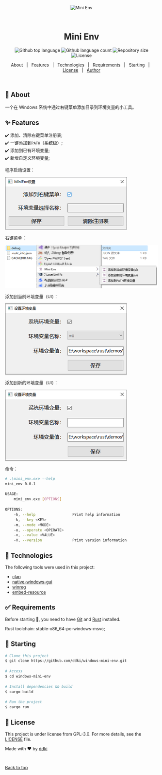 <div align="center" id="top"> 
  <img src="./.github/app.gif" alt="Mini Env" />

  &#xa0;

  <!-- <a href="https://winapidemo.netlify.app">Demo</a> -->
</div>

<h1 align="center">Mini Env</h1>

<p align="center">
  <img alt="Github top language" src="https://img.shields.io/github/languages/top/ddki/windows-mini-env">

  <img alt="Github language count" src="https://img.shields.io/github/languages/count/ddki/windows-mini-env">

  <img alt="Repository size" src="https://img.shields.io/github/repo-size/ddki/windows-mini-env">

  <img alt="License" src="https://img.shields.io/github/license/ddki/windows-mini-env">

  <!-- <img alt="Github issues" src="https://img.shields.io/github/issues/ddki/windows-mini-env" /> -->

  <!-- <img alt="Github forks" src="https://img.shields.io/github/forks/ddki/windows-mini-env" /> -->

  <!-- <img alt="Github stars" src="https://img.shields.io/github/stars/ddki/windows-mini-env" /> -->
</p>

<!-- Status -->

<!-- <h4 align="center"> 
	🚧  Mini Env 🚀 Under construction...  🚧
</h4> 

<hr> -->

<p align="center">
  <a href="#dart-about">About</a> &#xa0; | &#xa0; 
  <a href="#sparkles-features">Features</a> &#xa0; | &#xa0;
  <a href="#rocket-technologies">Technologies</a> &#xa0; | &#xa0;
  <a href="#white_check_mark-requirements">Requirements</a> &#xa0; | &#xa0;
  <a href="#checkered_flag-starting">Starting</a> &#xa0; | &#xa0;
  <a href="#memo-license">License</a> &#xa0; | &#xa0;
  <a href="https://github.com/ddki" target="_blank">Author</a>
</p>

<br>

## :dart: About ##

一个在 Windows 系统中通过右键菜单添加目录到环境变量的小工具。

## :sparkles: Features ##

:heavy_check_mark: 添加、清除右键菜单注册表;\
:heavy_check_mark: 一键添加到``PATH``（系统级）;\
:heavy_check_mark: 添加到已有环境变量;\
:heavy_check_mark: 新增自定义环境变量;

程序启动设置：

![添加、清除右键菜单注册表](./images/add_reg.png)

右键菜单：

![右键菜单](./images/right_menu.png)

添加到当前环境变量（UI）：

![添加到当前环境变量（UI）](./images/add_env.png)

添加到新的环境变量（UI）：

![添加到新的环境变量（UI）](./images/new_env.png)

命令：
```bash
# .\mini_env.exe --help
mini_env 0.0.1

USAGE:
    mini_env.exe [OPTIONS]

OPTIONS:
    -h, --help                 Print help information
    -k, --key <KEY>
    -m, --mode <MODE>
    -o, --operate <OPERATE>
    -v, --value <VALUE>
    -V, --version              Print version information
```

## :rocket: Technologies ##

The following tools were used in this project:

- [clap](https://github.com/clap-rs/clap)
- [native-windows-gui](https://github.com/gabdube/native-windows-gui)
- [winreg](https://github.com/gentoo90/winreg-rs)
- [embed-resource](https://github.com/nabijaczleweli/rust-embed-resource)

## :white_check_mark: Requirements ##

Before starting :checkered_flag:, you need to have [Git](https://git-scm.com) and [Rust](https://www.rust-lang.org/) installed.

Rust toolchain: stable-x86_64-pc-windows-msvc;

## :checkered_flag: Starting ##

```bash
# Clone this project
$ git clone https://github.com/ddki/windows-mini-env.git

# Access
$ cd windows-mini-env

# Install dependencies && build 
$ cargo build

# Run the project
$ cargo run
```

## :memo: License ##

This project is under license from GPL-3.0. For more details, see the [LICENSE](LICENSE) file.


Made with :heart: by <a href="https://github.com/ddki" target="_blank">ddki</a>

&#xa0;

<a href="#top">Back to top</a>
